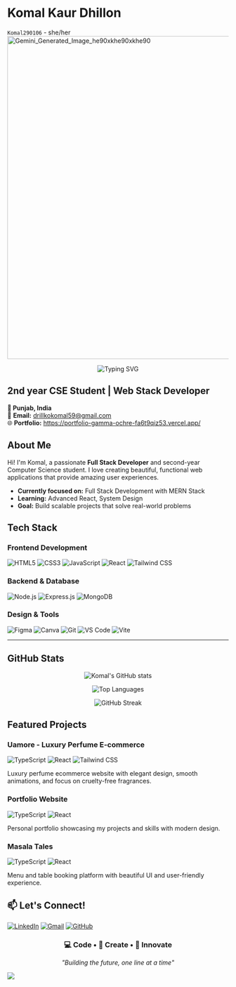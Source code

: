 # Komal Kaur Dhillon
`Komal290106` - she/her
<img width="1408" height="736" alt="Gemini_Generated_Image_he90xkhe90xkhe90" src="https://github.com/user-attachments/assets/8df77747-b57e-4583-b163-bed468f9729f" />
<p align="center">
 <p align="center">
  <img src="https://readme-typing-svg.herokuapp.com?font=Fira+Code&pause=1000&color=A78BFA&center=true&vCenter=true&width=435&lines=Hey!+I'm+Komal+Kaur+Dhillon;Full+Stack+Developer;MERN+Stack+Enthusiast" alt="Typing SVG" />
</p>


## 2nd year CSE Student | Web Stack Developer

**📍 Punjab, India**  
📧 **Email:** drillkokomal59@gmail.com  
🌐 **Portfolio:** https://portfolio-gamma-ochre-fa6t9qiz53.vercel.app/



##  About Me

Hi! I'm Komal, a passionate **Full Stack Developer** and second-year Computer Science student. I love creating beautiful, functional web applications that provide amazing user experiences.

-  **Currently focused on:** Full Stack Development with MERN Stack
-  **Learning:** Advanced React, System Design
-  **Goal:** Build scalable projects that solve real-world problems


##  Tech Stack

### **Frontend Development**
![HTML5](https://img.shields.io/badge/HTML5-E34F26?style=for-the-badge&logo=html5&logoColor=white)
![CSS3](https://img.shields.io/badge/CSS3-1572B6?style=for-the-badge&logo=css3&logoColor=white)
![JavaScript](https://img.shields.io/badge/JavaScript-F7DF1E?style=for-the-badge&logo=javascript&logoColor=black)
![React](https://img.shields.io/badge/React-20232A?style=for-the-badge&logo=react&logoColor=61DAFB)
![Tailwind CSS](https://img.shields.io/badge/Tailwind_CSS-38B2AC?style=for-the-badge&logo=tailwind-css&logoColor=white)

### **Backend & Database**
![Node.js](https://img.shields.io/badge/Node.js-43853D?style=for-the-badge&logo=node.js&logoColor=white)
![Express.js](https://img.shields.io/badge/Express.js-404D59?style=for-the-badge&logo=express&logoColor=white)
![MongoDB](https://img.shields.io/badge/MongoDB-4EA94B?style=for-the-badge&logo=mongodb&logoColor=white)

### **Design & Tools**
![Figma](https://img.shields.io/badge/Figma-F24E1E?style=for-the-badge&logo=figma&logoColor=white)
![Canva](https://img.shields.io/badge/Canva-%2300C4CC?style=for-the-badge&logo=Canva&logoColor=white)
![Git](https://img.shields.io/badge/Git-F05032?style=for-the-badge&logo=git&logoColor=white)
![VS Code](https://img.shields.io/badge/VS_Code-0078D4?style=for-the-badge&logo=visual%20studio%20code&logoColor=white)
![Vite](https://img.shields.io/badge/Vite-B73BFE?style=for-the-badge&logo=vite&logoColor=FFD62E)

---

##  GitHub Stats

<div align="center">

![Komal's GitHub stats](https://github-readme-stats.vercel.app/api?username=Komal290106&show_icons=true&theme=radical&hide_border=true)

![Top Languages](https://github-readme-stats.vercel.app/api/top-langs/?username=Komal290106&layout=compact&theme=radical&hide_border=true)

![GitHub Streak](https://github-readme-streak-stats.herokuapp.com/?user=Komal290106&theme=radical&hide_border=true)

</div>


##  Featured Projects

###  Uamore - Luxury Perfume E-commerce
![TypeScript](https://img.shields.io/badge/TypeScript-007ACC?style=flat-square&logo=typescript&logoColor=white)
![React](https://img.shields.io/badge/React-20232A?style=flat-square&logo=react&logoColor=61DAFB)
![Tailwind CSS](https://img.shields.io/badge/Tailwind_CSS-38B2AC?style=flat-square&logo=tailwind-css&logoColor=white)

Luxury perfume ecommerce website with elegant design, smooth animations, and focus on cruelty-free fragrances.

###  Portfolio Website
![TypeScript](https://img.shields.io/badge/TypeScript-007ACC?style=flat-square&logo=typescript&logoColor=white)
![React](https://img.shields.io/badge/React-20232A?style=flat-square&logo=react&logoColor=61DAFB)

Personal portfolio showcasing my projects and skills with modern design.

###  Masala Tales
![TypeScript](https://img.shields.io/badge/TypeScript-007ACC?style=flat-square&logo=typescript&logoColor=white)
![React](https://img.shields.io/badge/React-20232A?style=flat-square&logo=react&logoColor=61DAFB)

Menu and table booking platform with beautiful UI and user-friendly experience.


## 📫 Let's Connect!

[![LinkedIn](https://img.shields.io/badge/LinkedIn-0077B5?style=for-the-badge&logo=linkedin&logoColor=white)](https://www.linkedin.com/in/komal-kaur-dhillon-59149a330/)
[![Gmail](https://img.shields.io/badge/Gmail-D14836?style=for-the-badge&logo=gmail&logoColor=white)](mailto:dhillonkomal59@gmail.com)
[![GitHub](https://img.shields.io/badge/GitHub-100000?style=for-the-badge&logo=github&logoColor=white)](https://github.com/Komal290106)


<div align="center">

### 💻 **Code** • 🎨 **Create** • 🚀 **Innovate**

*"Building the future, one line at a time"*

</div>

![](https://komarev.com/ghpvc/?username=Komal290106&color=ff69b4&style=for-the-badge&label=PROFILE+VISITS)
